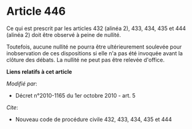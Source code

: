 # Article 446

Ce qui est prescrit par les articles 432 (alinéa 2), 433, 434, 435 et 444 (alinéa 2) doit être observé à peine de nullité.

Toutefois, aucune nullité ne pourra être ultérieurement soulevée pour inobservation de ces dispositions si elle n'a pas été
invoquée avant la clôture des débats. La nullité ne peut pas être relevée d'office.

**Liens relatifs à cet article**

_Modifié par_:

  - Décret n°2010-1165 du 1er octobre 2010 - art. 5

_Cite_:

  - Nouveau code de procédure civile 432, 433, 434, 435 et 444
